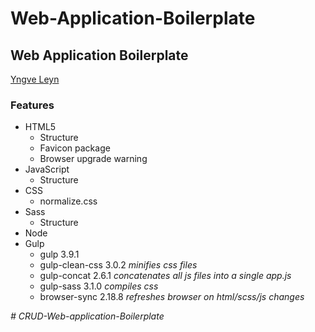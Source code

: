 # Web-Application-Boilerplate

  <h2>Web Application Boilerplate</h2>
        <p><a href="https://github.com/YngveLeyn" target="blank">Yngve Leyn</a></p>
        <h3>Features</h3>
        <ul>
            <li>HTML5
                <ul>
                    <li>Structure</li>
                    <li>Favicon package</li>
                    <li>Browser upgrade warning</li>
                </ul>
            </li>
            <li>JavaScript
                <ul>
                    <li>Structure</li>
                </ul>
            <li>CSS
                <ul>
                    <li>normalize.css</li>
                </ul> 
            </li>         
            <li>Sass
                <ul>
                    <li>Structure</li>
                </ul>
            </li>
            <li>Node</li>
            <li>Gulp
                <ul>
                    <li>gulp 3.9.1</li>
                    <li>gulp-clean-css 3.0.2 <em>minifies css files</em></li>
                    <li>gulp-concat 2.6.1 <em>concatenates all js files into a single app.js</em></li>
                    <li>gulp-sass 3.1.0 <em>compiles css</em></li>
                    <li>browser-sync 2.18.8 <em>refreshes browser on html/scss/js changes</li>
                </ul>
            </li>
        </ul>        
# CRUD-Web-application-Boilerplate
